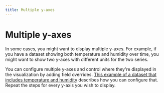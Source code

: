 ```yaml
---
title: Multiple y-axes
---
```


# Multiple y-axes

In some cases, you might want to display multiple y-axes. For example, if you have a dataset showing both temperature and humidity over time, you might want to show two y-axes with different units for the two series.

You can configure multiple y-axes and control where they're displayed in the visualization by adding field overrides. [This example of a dataset that includes temperature and humidity](../../configure-overrides/#example-2-format-temperature-and-humidity) describes how you can configure that. Repeat the steps for every y-axis you wish to display.
